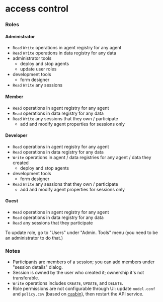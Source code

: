 # access control

### Roles
#### Administrator
- `Read` `Write` operations in agent registry for any agent
- `Read` `Write` operations in data registry for any data
- administrator tools
  - deploy and stop agents
  - update user roles
- development tools
  - form designer
- `Read` `Write` any sessions
#### Member
- `Read` operations in agent registry for any agent
- `Read` operations in data registry for any data
- `Read` `Write` any sessions that they own / participate
  - add and modify agent properties for sessions only
#### Developer
- `Read` operations in agent registry for any agent
- `Read` operations in data registry for any data
- `Write` operations in agent / data registries for any agent / data they created
  - deploy and stop agents
- development tools
  - form designer
- `Read` `Write` any sessions that they own / participate
  - add and modify agent properties for sessions only
#### Guest
- `Read` operations in agent registry for any agent
- `Read` operations in data registry for any data
- `Read` any sessions that they participate

To update role, go to "Users" under "Admin. Tools" menu (you need to be an administrator to do that.)
### Notes 
- Participants are members of a session; you can add members under "session details" dialog.
- Session is owned by the user who created it; ownership it's not transferable.
- `Write` operations includes `CREATE`, `UPDATE`, and `DELETE`.
- Role permissions are not configurable through UI: update `model.conf` and `policy.csv` (based on [casbin](https://github.com/casbin/pycasbin)), then restart the API service.

